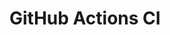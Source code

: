 # GitHub Actions CI






































































































































































































































































































































































































































































